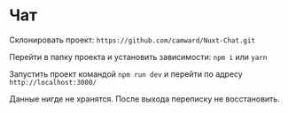 # Чат

Склонировать проект: `https://github.com/camward/Nuxt-Chat.git`

Перейти в папку проекта и установить зависимости: `npm i` или `yarn`

Запустить проект командой `npm run dev` и перейти по адресу `http://localhost:3000/`

Данные нигде не хранятся. После выхода переписку не восстановить.
